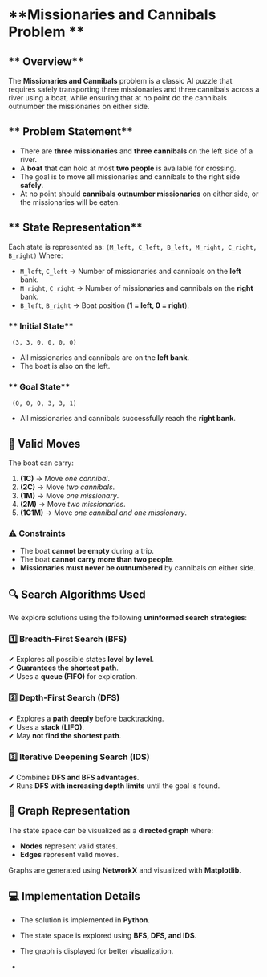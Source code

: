 # **Missionaries and Cannibals Problem **

## ** Overview**  
The **Missionaries and Cannibals** problem is a classic AI puzzle that requires safely transporting three missionaries and three cannibals across a river using a boat, while ensuring that at no point do the cannibals outnumber the missionaries on either side.

## ** Problem Statement**  
- There are **three missionaries** and **three cannibals** on the left side of a river.  
- A **boat** that can hold at most **two people** is available for crossing.  
- The goal is to move all missionaries and cannibals to the right side **safely**.  
- At no point should **cannibals outnumber missionaries** on either side, or the missionaries will be eaten.  

## ** State Representation**  
Each state is represented as:
```(M_left, C_left, B_left, M_right, C_right, B_right)```
Where:  
- `M_left`, `C_left` → Number of missionaries and cannibals on the **left** bank.  
- `M_right`, `C_right` → Number of missionaries and cannibals on the **right** bank.  
- `B_left`, `B_right` → Boat position (**1 = left, 0 = right**).  

### ** Initial State**  
``` (3, 3, 0, 0, 0, 0)```
- All missionaries and cannibals are on the **left bank**.  
- The boat is also on the left.  

### ** Goal State**  
``` (0, 0, 0, 3, 3, 1)```
- All missionaries and cannibals successfully reach the **right bank**.  

## **🚤 Valid Moves**  
The boat can carry:  
1. **(1C)** → Move *one cannibal*.  
2. **(2C)** → Move *two cannibals*.  
3. **(1M)** → Move *one missionary*.  
4. **(2M)** → Move *two missionaries*.  
5. **(1C1M)** → Move *one cannibal and one missionary*.  

### **⚠️ Constraints**
- The boat **cannot be empty** during a trip.  
- The boat **cannot carry more than two people**.  
- **Missionaries must never be outnumbered** by cannibals on either side.  

## **🔍 Search Algorithms Used**  
We explore solutions using the following **uninformed search strategies**:  

### **1️⃣ Breadth-First Search (BFS)**
✔ Explores all possible states **level by level**.  
✔ **Guarantees the shortest path**.  
✔ Uses a **queue (FIFO)** for exploration.  

### **2️⃣ Depth-First Search (DFS)**
✔ Explores a **path deeply** before backtracking.  
✔ Uses a **stack (LIFO)**.  
✔ May **not find the shortest path**.  

### **3️⃣ Iterative Deepening Search (IDS)**
✔ Combines **DFS and BFS advantages**.  
✔ Runs **DFS with increasing depth limits** until the goal is found.  

## **📌 Graph Representation**  
The state space can be visualized as a **directed graph** where:  
- **Nodes** represent valid states.  
- **Edges** represent valid moves.  

Graphs are generated using **NetworkX** and visualized with **Matplotlib**.  

## **💻 Implementation Details**  
- The solution is implemented in **Python**.  
- The state space is explored using **BFS, DFS, and IDS**.  
- The graph is displayed for better visualization.  

-
